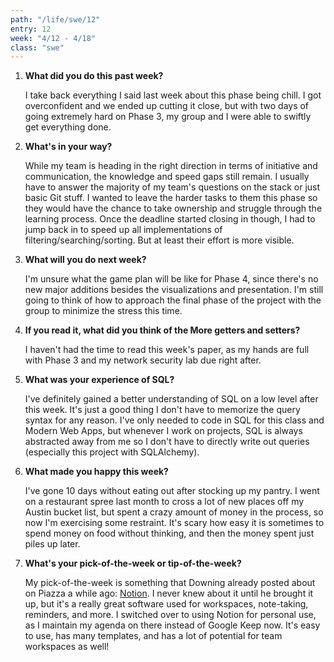 ```yaml
---
path: "/life/swe/12"
entry: 12
week: "4/12 - 4/18"
class: "swe"
---
```


1. **What did you do this past week?**

    I take back everything I said last week about this phase being chill. I got overconfident and we ended up cutting it close, but with two days of going extremely hard on Phase 3, my group and I were able to swiftly get everything done.

2. **What's in your way?**

    While my team is heading in the right direction in terms of initiative and communication, the knowledge and speed gaps still remain. I usually have to answer the majority of my team's questions on the stack or just basic Git stuff. I wanted to leave the harder tasks to them this phase so they would have the chance to take ownership and struggle through the learning process. Once the deadline started closing in though, I had to jump back in to speed up all implementations of filtering/searching/sorting. But at least their effort is more visible.

3. **What will you do next week?**

    I'm unsure what the game plan will be like for Phase 4, since there's no new major additions besides the visualizations and presentation. I'm still going to think of how to approach the final phase of the project with the group to minimize the stress this time.

4. **If you read it, what did you think of the More getters and setters?**

    I haven't had the time to read this week's paper, as my hands are full with Phase 3 and my network security lab due right after.

5. **What was your experience of SQL?**

    I've definitely gained a better understanding of SQL on a low level after this week. It's just a good thing I don't have to memorize the query syntax for any reason. I've only needed to code in SQL for this class and Modern Web Apps, but whenever I work on projects, SQL is always abstracted away from me so I don't have to directly write out queries (especially this project with SQLAlchemy).

6. **What made you happy this week?**

    I've gone 10 days without eating out after stocking up my pantry. I went on a restaurant spree last month to cross a lot of new places off my Austin bucket list, but spent a crazy amount of money in the process, so now I'm exercising some restraint. It's scary how easy it is sometimes to spend money on food without thinking, and then the money spent just piles up later.

7. **What's your pick-of-the-week or tip-of-the-week?**

    My pick-of-the-week is something that Downing already posted about on Piazza a while ago: [Notion](https://www.notion.so/). I never knew about it until he brought it up, but it's a really great software used for workspaces, note-taking, reminders, and more. I switched over to using Notion for personal use, as I maintain my agenda on there instead of Google Keep now. It's easy to use, has many templates, and has a lot of potential for team workspaces as well!
